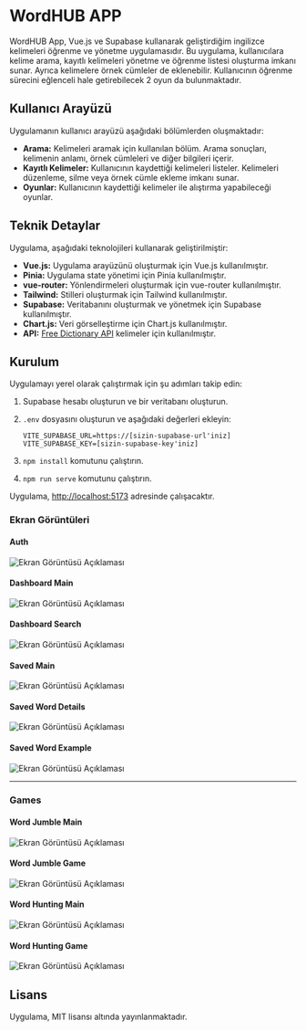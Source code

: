 # WordHUB APP

WordHUB App, Vue.js ve Supabase kullanarak geliştirdiğim ingilizce kelimeleri öğrenme ve yönetme uygulamasıdır. Bu uygulama, kullanıcılara kelime arama, kayıtlı kelimeleri yönetme ve öğrenme listesi oluşturma imkanı sunar. Ayrıca kelimelere örnek cümleler de eklenebilir. Kullanıcının öğrenme sürecini eğlenceli hale getirebilecek 2 oyun da bulunmaktadır.

## Kullanıcı Arayüzü

Uygulamanın kullanıcı arayüzü aşağıdaki bölümlerden oluşmaktadır:

- **Arama:** Kelimeleri aramak için kullanılan bölüm. Arama sonuçları, kelimenin anlamı, örnek cümleleri ve diğer bilgileri içerir.
- **Kayıtlı Kelimeler:** Kullanıcının kaydettiği kelimeleri listeler. Kelimeleri düzenleme, silme veya örnek cümle ekleme imkanı sunar.
- **Oyunlar:** Kullanıcının kaydettiği kelimeler ile alıştırma yapabileceği oyunlar.

## Teknik Detaylar

Uygulama, aşağıdaki teknolojileri kullanarak geliştirilmiştir:

- **Vue.js:** Uygulama arayüzünü oluşturmak için Vue.js kullanılmıştır.
- **Pinia:** Uygulama state yönetimi için Pinia kullanılmıştır.
- **vue-router:** Yönlendirmeleri oluşturmak için vue-router kullanılmıştır.
- **Tailwind:** Stilleri oluşturmak için Tailwind kullanılmıştır.
- **Supabase:** Veritabanını oluşturmak ve yönetmek için Supabase kullanılmıştır.
- **Chart.js:** Veri görselleştirme için Chart.js kullanılmıştır.
- **API:** [Free Dictionary API](https://dictionaryapi.dev/) kelimeler için kullanılmıştır.

## Kurulum

Uygulamayı yerel olarak çalıştırmak için şu adımları takip edin:

1. Supabase hesabı oluşturun ve bir veritabanı oluşturun.
2. `.env` dosyasını oluşturun ve aşağıdaki değerleri ekleyin:

    ```env
    VITE_SUPABASE_URL=https://[sizin-supabase-url'iniz]
    VITE_SUPABASE_KEY=[sizin-supabase-key'iniz]
    ```

3. `npm install` komutunu çalıştırın.
4. `npm run serve` komutunu çalıştırın.

Uygulama, [http://localhost:5173](http://localhost:5173) adresinde çalışacaktır.


### Ekran Görüntüleri
#### Auth
![Ekran Görüntüsü Açıklaması](./public/screenshot/auth.png)
#### Dashboard Main
![Ekran Görüntüsü Açıklaması](./public/screenshot/dashboard-1.png)
#### Dashboard Search
![Ekran Görüntüsü Açıklaması](./public/screenshot/dashboard-2.png)
#### Saved Main
![Ekran Görüntüsü Açıklaması](./public/screenshot/saved-main.png)
#### Saved Word Details
![Ekran Görüntüsü Açıklaması](./public/screenshot/saved-details.png)
#### Saved Word Example
![Ekran Görüntüsü Açıklaması](./public/screenshot/saved-example.png)

<hr></hr>

### Games

#### Word Jumble Main
![Ekran Görüntüsü Açıklaması](./public/screenshot/jumble-main.png)
#### Word Jumble Game
![Ekran Görüntüsü Açıklaması](./public/screenshot/jumble-game.png)
#### Word Hunting Main
![Ekran Görüntüsü Açıklaması](./public/screenshot/hunting-main.png)
#### Word Hunting Game
![Ekran Görüntüsü Açıklaması](./public/screenshot/hunting-game.png)

## Lisans

Uygulama, MIT lisansı altında yayınlanmaktadır.
